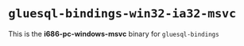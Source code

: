 # `gluesql-bindings-win32-ia32-msvc`

This is the **i686-pc-windows-msvc** binary for `gluesql-bindings`
